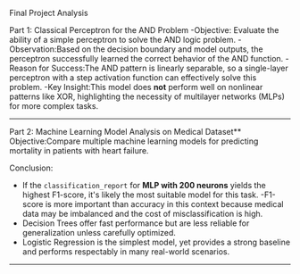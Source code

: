  Final Project Analysis

 Part 1: Classical Perceptron for the AND Problem
-Objective: Evaluate the ability of a simple perceptron to solve the AND logic problem.
-Observation:Based on the decision boundary and model outputs, the perceptron successfully learned the correct behavior of the AND function.
-Reason for Success:The AND pattern is linearly separable, so a single-layer perceptron with a step activation function can effectively solve this problem.
-Key Insight:This model does **not** perform well on nonlinear patterns like XOR, highlighting the necessity of multilayer networks (MLPs) for more complex tasks.

---
Part 2: Machine Learning Model Analysis on Medical Dataset**
Objective:Compare multiple machine learning models for predicting mortality in patients with heart failure.

Conclusion:
- If the `classification_report` for **MLP with 200 neurons** yields the highest F1-score, it's likely the most suitable model for this task.
-F1-score is more important than accuracy in this context because medical data may be imbalanced and the cost of misclassification is high.
- Decision Trees offer fast performance but are less reliable for generalization unless carefully optimized.
- Logistic Regression is the simplest model, yet provides a strong baseline and performs respectably in many real-world scenarios.

---

